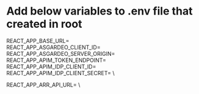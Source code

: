 # Add below variables to .env file that created in root

REACT_APP_BASE_URL= \
REACT_APP_ASGARDEO_CLIENT_ID= \
REACT_APP_ASGARDEO_SERVER_ORIGIN= \
REACT_APP_APIM_TOKEN_ENDPOINT= \
REACT_APP_APIM_IDP_CLIENT_ID= \
REACT_APP_APIM_IDP_CLIENT_SECRET= \

REACT_APP_ARR_API_URL= \
